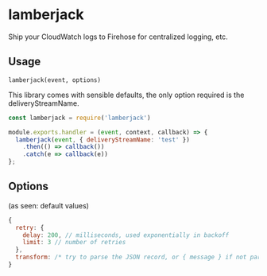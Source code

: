 # lamberjack

Ship your CloudWatch logs to Firehose for centralized logging, etc.

## Usage

`lamberjack(event, options)`

This library comes with sensible defaults, the only option required is the deliveryStreamName.

```js
const lamberjack = require('lamberjack')

module.exports.handler = (event, context, callback) => {
  lamberjack(event, { deliveryStreamName: 'test' })
    .then(() => callback())
    .catch(e => callback(e))
};
```

## Options

(as seen: default values)

```js
{
  retry: {
    delay: 200, // milliseconds, used exponentially in backoff
    limit: 3 // number of retries
  },
  transform: /* try to parse the JSON record, or { message } if not parsable */
}
```